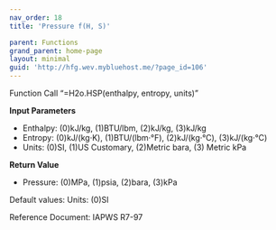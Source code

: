 ```yaml
---
nav_order: 18
title: 'Pressure f(H, S)'

parent: Functions
grand_parent: home-page
layout: minimal
guid: 'http://hfg.wev.mybluehost.me/?page_id=106'
---
```


Function Call “=H2o.HSP(enthalpy, entropy, units)”

**Input Parameters**

- Enthalpy: (0)kJ/kg, (1)BTU/lbm, (2)kJ/kg, (3)kJ/kg
- Entropy: (0)kJ/(kg·K), (1)BTU/(lbm·°F), (2)kJ/(kg·°C), (3)kJ/(kg·°C)
- Units: (0)SI, (1)US Customary, (2)Metric bara, (3) Metric kPa

**Return Value**

- Pressure: (0)MPa, (1)psia, (2)bara, (3)kPa

Default values: Units: (0)SI

Reference Document: IAPWS R7-97